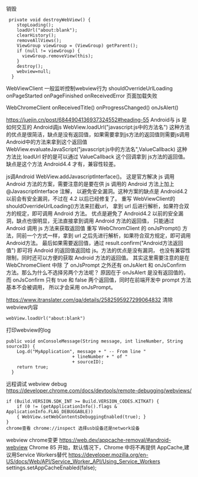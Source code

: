 销毁
```
 private void destroyWebView() {
    stopLoading();
    loadUrl("about:blank");
    clearHistory();
    removeAllViews();
    ViewGroup viewGroup = (ViewGroup) getParent();
    if (null != viewGroup) {
      viewGroup.removeView(this);
    }
    destroy();
    webview=null;
  }
```

WebViewClient  一般监听控制webview行为
shouldOverrideUrlLoading
onPageStarted
onPageFinished
onReceivedError 页面加载失败

WebChromeClient
onReceivedTitle()
onProgressChanged()
onJsAlert()


https://juejin.cn/post/6844904136937324552#heading-55
Android与 js 是如何交互的
Android调js
WebView.loadUrl("javascript:js中的方法名")
  这种方法的优点是很简洁，缺点是没有返回值，如果需要拿到js方法的返回值则需要js调用Android中的方法来拿到这个返回值
WebView.evaluateJavaScript("javascript:js中的方法名",ValueCallback)
  这种方法比 loadUrl 好的是可以通过 ValueCallback 这个回调拿到 js方法的返回值。缺点是这个方法 Android4.4 才有，兼容性较差。

js调Android
WebView.addJavascriptInterface()。
  这是官方解决 js 调用 Android 方法的方案，需要注意的是要在供 js 调用的 Android 方法上加上 @JavascriptInterface 注解，
  以避免安全漏洞。这种方案的缺点是 Android4.2 以前会有安全漏洞，不过在 4.2 以后已经修复了。
重写 WebViewClient的shouldOverrideUrlLoading()方法来拦截url， 拿到 url 后进行解析，如果符合双方的规定，即可调用 Android 方法。
  优点是避免了 Android4.2 以前的安全漏洞，缺点也很明显，无法直接拿到调用 Android 方法的返回值，
  只能通过 Android 调用 js 方法来获取返回值
重写 WebChromClient 的 onJsPrompt() 方法，同前一个方式一样，拿到 url 之后先进行解析，如果符合双方规定，即可调用Android方法。
  最后如果需要返回值，通过 result.confirm("Android方法返回值") 即可将 Android 的返回值返回给 js。方法的优点是没有漏洞，
  也没有兼容性限制，同时还可以方便的获取 Android 方法的返回值。
  其实这里需要注意的是在 WebChromeClient 中除 了 onJsPrompt 之外还有 onJsAlert 和 onJsConfirm 方法。那么为什么不选择另两个方法呢？
   原因在于 onJsAlert 是没有返回值的，而 onJsConfirm 只有 true 和 false 两个返回值，同时在前端开发中 prompt 方法基本不会被调用，
   所以才会采用 onJsPrompt。


https://www.itranslater.com/qa/details/2582595927299064832
清除webview内容
```
webView.loadUrl("about:blank")
```

打印webview的log
```
public void onConsoleMessage(String message, int lineNumber, String sourceID) {
    Log.d("MyApplication", message + " -- From line "
                         + lineNumber + " of "
                         + sourceID);
    return true;
  }
```
远程调试  webview debug
https://developer.chrome.com/docs/devtools/remote-debugging/webviews/
```
if (Build.VERSION.SDK_INT >= Build.VERSION_CODES.KITKAT) {
    if (0 != (getApplicationInfo().flags & ApplicationInfo.FLAG_DEBUGGABLE))
    { WebView.setWebContentsDebuggingEnabled(true); }
}
chrome查看 chrome://inspect 选择usb设备还是network设备
```

webview chrome变更
https://web.dev/appcache-removal/#android-webview
Chrome 85 开始，默认情况下，Chrome 中将不再提供 AppCache,建议用Service Workers替代
https://developer.mozilla.org/en-US/docs/Web/API/Service_Worker_API/Using_Service_Workers
settings.setAppCacheEnabled(false);